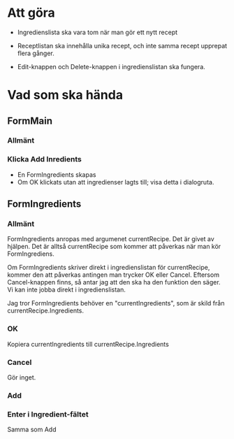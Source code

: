 # Att göra
* Ingredienslista ska vara tom när man gör ett nytt recept
* Receptlistan ska innehålla unika recept, och inte samma recept
  upprepat flera gånger.
  
* Edit-knappen och Delete-knappen i ingredienslistan ska fungera.

# Vad som ska hända
## FormMain
### Allmänt


### Klicka Add Inredients
* En FormIngredients skapas
* Om OK klickats utan att ingredienser lagts till; visa detta i dialogruta.

## FormIngredients

### Allmänt
FormIngredients anropas med argumenet currentRecipe. Det är givet av
hjälpen. Det är alltså currentRecipe som kommer att påverkas när man
kör FormIngrediens.

Om FormIngredients skriver direkt i ingredienslistan för
currentRecipe, kommer den att påverkas antingen man trycker OK eller
Cancel. Eftersom Cancel-knappen finns, så antar jag att den ska ha den
funktion den säger. Vi kan inte jobba direkt i ingredienslistan.

Jag tror FormIngredients behöver en "currentIngredients", som är skild
från currentRecipe.Ingredients.

### OK
Kopiera currentIngredients till currentRecipe.Ingredients


### Cancel
Gör inget.

### Add

### Enter i Ingredient-fältet
Samma som Add


